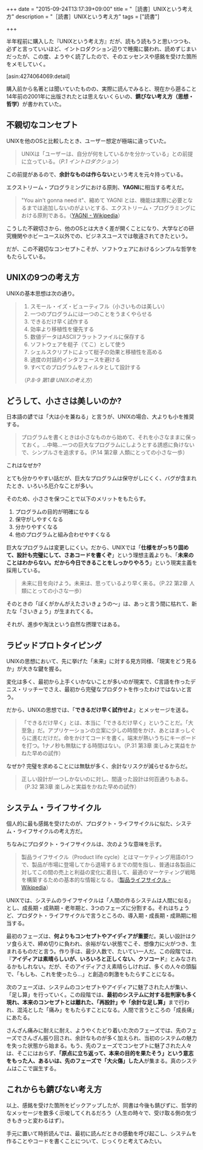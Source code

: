 +++
date = "2015-09-24T13:17:39+09:00"
title = "［読書］UNIXという考え方"
description = "［読書］UNIXという考え方"
tags = ["読書"]

+++

半年程前に購入した『UNIXという考え方』だが、読もう読もうと思いつつも、必ずと言っていいほど、イントロダクション辺りで睡魔に襲われ、読めずじまいだったが、この度、ようやく読了したので、そのエッセンスや感銘を受けた箇所をメモしていく。

[asin:4274064069:detail]

購入前から名著とは聞いていたものの、実際に読んでみると、現在から遡ること14年前の2001年に出版されたとは思えないくらいの、<b>錆びない考え方（思想・哲学）</b>が書かれていた。

## 不親切なコンセプト

UNIXを他のOSと比較したとき、ユーザー想定が極端に違っていた。

> UNIXは「ユーザーは、自分が何をしているかを分かっている」との前提に立っている。（_P.1 イントロダクション_）

この前提があるので、<b>余計なものは作らない</b>という考えを元々持っている。

エクストリーム・プログラミングにおける原則、<b>YAGNI</b>に相当する考えだ。

> "You ain't gonna need it"、縮めて YAGNI とは、機能は実際に必要となるまでは追加しないのがよいとする、エクストリーム・プログラミングにおける原則である。（[YAGNI - Wikipedia](https://ja.wikipedia.org/wiki/YAGNI)）

こうした不親切さから、他のOSとは大きく差が開くことになり、大学などの研究機関やホビーユース以外での、ビジネスユースでは敬遠されてきたという。

だが、この不親切なコンセプトこそが、ソフトウェアにおけるシンプルな哲学をもたらしている。

## UNIXの9つの考え方

UNIXの基本思想は次の通り。

> 1. スモール・イズ・ビューティフル（小さいものは美しい）
> 2. 一つのプログラムには一つのことをうまくやらせる
> 3. できるだけ早く試作する
> 4. 効率より移植性を優先する
> 5. 数値データはASCIIフラットファイルに保存する
> 6. ソフトウェアを梃子（てこ）として使う
> 7. シェルスクリプトによって梃子の効果と移植性を高める
> 8. 過度の対話的インタフェースを避ける
> 9. すべてのプログラムをフィルタとして設計する
>
> （_P.8-9 第1章 UNIXの考え方_）

## どうして、小ささは美しいのか?

日本語の諺では「大は小を兼ねる」と言うが、UNIXの場合、大よりも小を推奨する。

> プログラムを書くときは小さなものから始めて、それを小さなままに保っておく。...中略...一つの巨大なプログラムにしようとする誘惑に負けないで、シンプルさを追求する。（P.14 第2章 人類にとっての小さな一歩）

これはなぜか?

とても分かりやすい話だが、巨大なプログラムは保守がしにくく、バグが含まれたとき、いろいろ厄介なことが多い。

そのため、小ささを保つことで以下のメリットをもたらす。

1. プログラムの目的が明確になる
2. 保守がしやすくなる
3. 分かりやすくなる
4. 他のプログラムと組み合わせやすくなる

巨大なプログラムは変更しにくい。だから、UNIXでは「<b>仕様をがっちり固めて、設計も完璧にして、さあコードを書くぞ</b>」という理想主義よりも、「<b>未来のことはわからない。だから今日できることをしっかりやろう</b>」という現実主義を採用している。

> 未来に目を向けよう。未来は、思っているより早く来る。（P.22 第2章 人類にとっての小さな一歩）

そのときの「ぼくがかんがえたさいきょうの〜」は、あっと言う間に枯れて、新たな「さいきょう」が生まれてくる。

それが、進歩や淘汰という自然な摂理ではある。

## ラピッドプロトタイピング

UNIXの思想において、先に挙げた「未来」に対する見方同様、「現実をどう見るか」が大きな鍵を握る。

変化は多く、最初から上手くいかないことが多いのが現実で、C言語を作ったデニス・リッチーでさえ、最初から完璧なプロダクトを作ったわけではないと言う。

だから、UNIXの思想では、「<b>できるだけ早く試作せよ</b>」とメッセージを送る。

> 「できるだけ早く」とは、本当に「できるだけ早く」ということだ。「大至急」だ。アプリケーションの立案に少しの時間をかけ、あとはまっしぐらに進むだけだ。命をかけてコードを書く。端末が熱いうちにキーボードを打つ。1ナノ秒も無駄にする時間はない。（P.31 第3章 楽しみと実益をかねた早めの試作）

なぜか? 完璧を求めることには無駄が多く、余計なリスクが減らせるからだ。

> 正しい設計が一つしかないのに対し、間違った設計は何百通りもある。（P.32 第3章 楽しみと実益をかねた早めの試作）

## システム・ライフサイクル

個人的に最も感銘を受けたのが、プロダクト・ライフサイクルに似た、システム・ライフサイクルの考え方だ。

ちなみにプロダクト・ライフサイクルは、次のような意味を示す。

> 製品ライフサイクル（Product life cycle）とはマーケティング用語の1つで、製品が市場に登場してから退場するまでの間を指し、普通は各製品に対してこの間の売上と利益の変化に着目して、最適のマーケティング戦略を構築するための基本的な情報となる。（[製品ライフサイクル - Wikipedia](https://ja.wikipedia.org/wiki/%E8%A3%BD%E5%93%81%E3%83%A9%E3%82%A4%E3%83%95%E3%82%B5%E3%82%A4%E3%82%AF%E3%83%AB)）

UNIXでは、システムのライフサイクルは「人間の作るシステムは人間に似る」とし、成長期・成熟期・老年期と、3つのフェーズに分割する。それはちょうど、プロダクト・ライフサイクルで言うところの、導入期・成長期・成熟期に相当する。

最初のフェーズは、<b>何よりもコンセプトやアイディアが重要</b>だ。美しい設計はクソ食らえで、締め切りに負われ、余裕がない状態でこそ、想像力に火がつき、生まれるものだと言う。作り手は、最少人数で、たいてい一人だ。この段階では、『<b>アイディアは素晴らしいが、いろいろと正しくない、クソコード</b>』とみなされるかもしれない。だが、そのアイディアさえ素晴らしければ、多くの人々の頭脳で、「もしも、これを使ったら…」と創造の刺激をもたらすことになる。

次のフェーズは、システムのコンセプトやアイディアに魅了された人が集い、「足し算」を行っていく。この段階では、<b>最初のシステムに対する批判家も多く現れ、本来のコンセプトとは離れた、「再設計」や「余計な足し算」</b>まで行われ、混沌とした「痛み」をもたらすことになる。人間で言うところの「成長痛」にあたる。

さんざん痛みに耐えに耐え、ようやくたどり着いた次のフェーズでは、先のフェーズでさんざん振り回され、余計なものが多く加えられ、当初のシステムの魅力を失った状態から始まる。もう、先のフェーズでコンセプトに魅了された人々は、そこにはおらず、<b>「原点に立ち返って、本来の目的を果たそう」という意志をもった人、あるいは、先のフェーズで「大火傷」した人</b>が集まる。真のシステムはここで誕生する。

## これからも錆びない考え方

以上、感銘を受けた箇所をピックアップしたが、同書は今後も錆びずに、哲学的なメッセージを数多く示唆してくれるだろう（人生の時々で、受け取る側の気づきもきっと変わるはず）。

手元に置いて時折読んでは、最初に読んだときの感動を呼び起こし、システムを作ることやコードを書くことについて、じっくりと考えてみたい。

